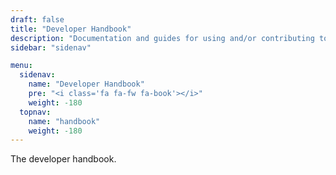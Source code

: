 ```yaml
---
draft: false
title: "Developer Handbook"
description: "Documentation and guides for using and/or contributing to the Syndesis project."
sidebar: "sidenav"

menu:
  sidenav:
    name: "Developer Handbook"
    pre: "<i class='fa fa-fw fa-book'></i>"
    weight: -180
  topnav:
    name: "handbook"
    weight: -180
---
```


The developer handbook.
